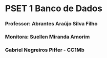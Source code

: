 # PSET 1 Banco de Dados

### Professor: Abrantes Araújo Silva Filho
### Monitora: Suellen Miranda Amorim


### Gabriel Negreiros Piffer - CC1Mb
